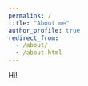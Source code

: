 ```yaml
---
permalink: /
title: "About me"
author_profile: true
redirect_from: 
  - /about/
  - /about.html
---
```


Hi! 

[//]: # (This is the front page of a website that is powered by the [Academic Pages template]&#40;https://github.com/academicpages/academicpages.github.io&#41; and hosted on GitHub pages. [GitHub pages]&#40;https://pages.github.com&#41; is a free service in which websites are built and hosted from code and data stored in a GitHub repository, automatically updating when a new commit is made to the repository. This template was forked from the [Minimal Mistakes Jekyll Theme]&#40;https://mmistakes.github.io/minimal-mistakes/&#41; created by Michael Rose, and then extended to support the kinds of content that academics have: publications, talks, teaching, a portfolio, blog posts, and a dynamically-generated CV. You can fork [this template]&#40;https://github.com/academicpages/academicpages.github.io&#41; right now, modify the configuration and markdown files, add your own PDFs and other content, and have your own site for free, with no ads!)

[//]: # ()
[//]: # (A data-driven personal website)

[//]: # (======)

[//]: # (Like many other Jekyll-based GitHub Pages templates, Academic Pages makes you separate the website's content from its form. The content & metadata of your website are in structured markdown files, while various other files constitute the theme, specifying how to transform that content & metadata into HTML pages. You keep these various markdown &#40;.md&#41;, YAML &#40;.yml&#41;, HTML, and CSS files in a public GitHub repository. Each time you commit and push an update to the repository, the [GitHub pages]&#40;https://pages.github.com/&#41; service creates static HTML pages based on these files, which are hosted on GitHub's servers free of charge.)

[//]: # ()
[//]: # (Many of the features of dynamic content management systems &#40;like Wordpress&#41; can be achieved in this fashion, using a fraction of the computational resources and with far less vulnerability to hacking and DDoSing. You can also modify the theme to your heart's content without touching the content of your site. If you get to a point where you've broken something in Jekyll/HTML/CSS beyond repair, your markdown files describing your talks, publications, etc. are safe. You can rollback the changes or even delete the repository and start over - just be sure to save the markdown files! Finally, you can also write scripts that process the structured data on the site, such as [this one]&#40;https://github.com/academicpages/academicpages.github.io/blob/master/talkmap.ipynb&#41; that analyzes metadata in pages about talks to display [a map of every location you've given a talk]&#40;https://academicpages.github.io/talkmap.html&#41;.)

[//]: # ()
[//]: # (Getting started)

[//]: # (======)

[//]: # (1. Register a GitHub account if you don't have one and confirm your e-mail &#40;required!&#41;)

[//]: # (1. Fork [this template]&#40;https://github.com/academicpages/academicpages.github.io&#41; by clicking the "Use this template" button in the top right. )

[//]: # (1. Go to the repository's settings &#40;rightmost item in the tabs that start with "Code", should be below "Unwatch"&#41;. Rename the repository "[your GitHub username].github.io", which will also be your website's URL.)

[//]: # (1. Set site-wide configuration and create content & metadata &#40;see below -- also see [this set of diffs]&#40;http://archive.is/3TPas&#41; showing what files were changed to set up [an example site]&#40;https://getorg-testacct.github.io&#41; for a user with the username "getorg-testacct"&#41;)

[//]: # (1. Upload any files &#40;like PDFs, .zip files, etc.&#41; to the files/ directory. They will appear at https://[your GitHub username].github.io/files/example.pdf.  )

[//]: # (1. Check status by going to the repository settings, in the "GitHub pages" section)

[//]: # ()
[//]: # (Site-wide configuration)

[//]: # (------)

[//]: # (The main configuration file for the site is in the base directory in [_config.yml]&#40;https://github.com/academicpages/academicpages.github.io/blob/master/_config.yml&#41;, which defines the content in the sidebars and other site-wide features. You will need to replace the default variables with ones about yourself and your site's github repository. The configuration file for the top menu is in [_data/navigation.yml]&#40;https://github.com/academicpages/academicpages.github.io/blob/master/_data/navigation.yml&#41;. For example, if you don't have a portfolio or blog posts, you can remove those items from that navigation.yml file to remove them from the header. )

[//]: # ()
[//]: # (Create content & metadata)

[//]: # (------)

[//]: # (For site content, there is one markdown file for each type of content, which are stored in directories like _publications, _talks, _posts, _teaching, or _pages. For example, each talk is a markdown file in the [_talks directory]&#40;https://github.com/academicpages/academicpages.github.io/tree/master/_talks&#41;. At the top of each markdown file is structured data in YAML about the talk, which the theme will parse to do lots of cool stuff. The same structured data about a talk is used to generate the list of talks on the [Talks page]&#40;https://academicpages.github.io/talks&#41;, each [individual page]&#40;https://academicpages.github.io/talks/2012-03-01-talk-1&#41; for specific talks, the talks section for the [CV page]&#40;https://academicpages.github.io/cv&#41;, and the [map of places you've given a talk]&#40;https://academicpages.github.io/talkmap.html&#41; &#40;if you run this [python file]&#40;https://github.com/academicpages/academicpages.github.io/blob/master/talkmap.py&#41; or [Jupyter notebook]&#40;https://github.com/academicpages/academicpages.github.io/blob/master/talkmap.ipynb&#41;, which creates the HTML for the map based on the contents of the _talks directory&#41;.)

[//]: # ()
[//]: # (**Markdown generator**)

[//]: # ()
[//]: # (The repository includes [a set of Jupyter notebooks]&#40;https://github.com/academicpages/academicpages.github.io/tree/master/markdown_generator)

[//]: # (&#41; that converts a CSV containing structured data about talks or presentations into individual markdown files that will be properly formatted for the Academic Pages template. The sample CSVs in that directory are the ones I used to create my own personal website at stuartgeiger.com. My usual workflow is that I keep a spreadsheet of my publications and talks, then run the code in these notebooks to generate the markdown files, then commit and push them to the GitHub repository.)

[//]: # ()
[//]: # (How to edit your site's GitHub repository)

[//]: # (------)

[//]: # (Many people use a git client to create files on their local computer and then push them to GitHub's servers. If you are not familiar with git, you can directly edit these configuration and markdown files directly in the github.com interface. Navigate to a file &#40;like [this one]&#40;https://github.com/academicpages/academicpages.github.io/blob/master/_talks/2012-03-01-talk-1.md&#41; and click the pencil icon in the top right of the content preview &#40;to the right of the "Raw | Blame | History" buttons&#41;. You can delete a file by clicking the trashcan icon to the right of the pencil icon. You can also create new files or upload files by navigating to a directory and clicking the "Create new file" or "Upload files" buttons. )

[//]: # ()
[//]: # (Example: editing a markdown file for a talk)

[//]: # (![Editing a markdown file for a talk]&#40;/images/editing-talk.png&#41;)

[//]: # ()
[//]: # (For more info)

[//]: # (------)

[//]: # (More info about configuring Academic Pages can be found in [the guide]&#40;https://academicpages.github.io/markdown/&#41;, the [growing wiki]&#40;https://github.com/academicpages/academicpages.github.io/wiki&#41;, and you can always [ask a question on GitHub]&#40;https://github.com/academicpages/academicpages.github.io/discussions&#41;. The [guides for the Minimal Mistakes theme]&#40;https://mmistakes.github.io/minimal-mistakes/docs/configuration/&#41; &#40;which this theme was forked from&#41; might also be helpful.)
